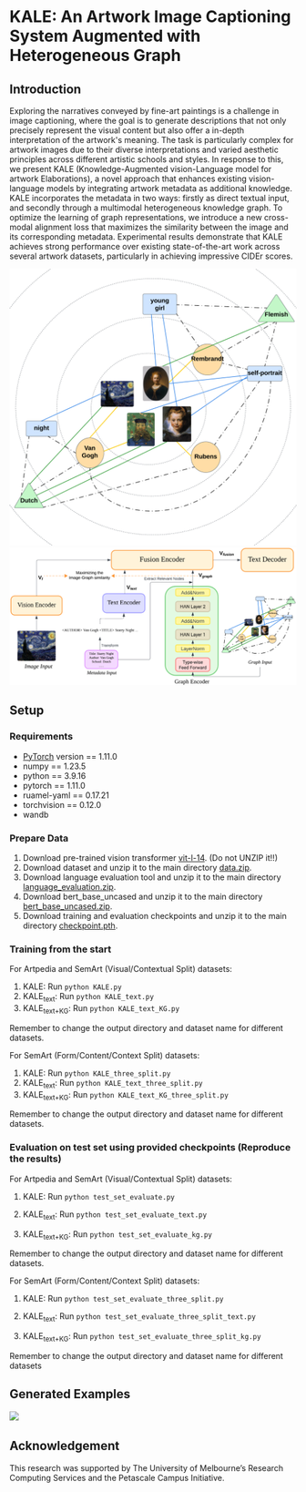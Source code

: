 # KALE: An Artwork Image Captioning System Augmented with Heterogeneous Graph

## Introduction
Exploring the narratives conveyed by fine-art paintings is a challenge in image captioning, where the goal is to generate descriptions that not only precisely represent the visual content but also offer a in-depth interpretation of the artwork's meaning. The task is particularly complex for artwork images due to their diverse interpretations and varied aesthetic principles across different artistic schools and styles. In response to this, we present KALE (Knowledge-Augmented vision-Language model for artwork Elaborations), a novel approach that enhances existing vision-language models by integrating artwork metadata as additional knowledge. KALE incorporates the metadata in two ways: firstly as direct textual input, and secondly through a multimodal heterogeneous knowledge graph. To optimize the learning of graph representations, we introduce a new cross-modal alignment loss that maximizes the similarity between the image and its corresponding metadata. Experimental results demonstrate that KALE achieves strong performance over existing state-of-the-art work across several artwork datasets, particularly in achieving impressive CIDEr scores.

<img src="figures/model_architecture1.png" width="600"> 
<img src="figures/model_architecture2.png" width="600"> 


## Setup


### Requirements
* [PyTorch](https://pytorch.org/) version == 1.11.0
* numpy == 1.23.5
* python == 3.9.16
* pytorch == 1.11.0
* ruamel-yaml == 0.17.21
* torchvision == 0.12.0
* wandb

### Prepare Data
1. Download pre-trained vision transformer [vit-l-14](https://alice-open.oss-cn-zhangjiakou.aliyuncs.com/mPLUG/ViT-L-14.tar). (Do not UNZIP it!!)
2. Download dataset and unzip it to the main directory [data.zip]().
3. Download language evaluation tool and unzip it to the main directory [language_evaluation.zip](https://alice-open.oss-cn-zhangjiakou.aliyuncs.com/mPLUG/language_evaluation.tar).
4. Download bert_base_uncased and unzip it to the main directory [bert_base_uncased.zip]().
5. Download training and evaluation checkpoints and unzip it to the main directory [checkpoint.pth]().

### Training from the start
For Artpedia and SemArt (Visual/Contextual Split) datasets:

1. KALE: Run ```python KALE.py```
2. KALE<sub>text</sub>: Run ```python KALE_text.py```
3. KALE<sub>text+KG</sub>: Run ```python KALE_text_KG.py```

Remember to change the output directory and dataset name for different datasets.

For SemArt (Form/Content/Context Split) datasets:

1. KALE: Run ```python KALE_three_split.py```
2. KALE<sub>text</sub>: Run ```python KALE_text_three_split.py```
3. KALE<sub>text+KG</sub>: Run ```python KALE_text_KG_three_split.py```

Remember to change the output directory and dataset name for different datasets.

### Evaluation on test set using provided checkpoints (Reproduce the results)
For Artpedia and SemArt (Visual/Contextual Split) datasets:

1. KALE: Run ```python test_set_evaluate.py```

2. KALE<sub>text</sub>: Run ```python test_set_evaluate_text.py```

3. KALE<sub>text+KG</sub>: Run ```python test_set_evaluate_kg.py```

Remember to change the output directory and dataset name for different datasets.

For SemArt (Form/Content/Context Split) datasets:

1. KALE: Run ```python test_set_evaluate_three_split.py```

2. KALE<sub>text</sub>: Run ```python test_set_evaluate_three_split_text.py```

3. KALE<sub>text+KG</sub>: Run ```python test_set_evaluate_three_split_kg.py```

Remember to change the output directory and dataset name for different datasets


## Generated Examples
<img src="figures/examples.png">

## Acknowledgement
This research was supported by The University of Melbourne’s Research Computing Services and the Petascale Campus Initiative.


